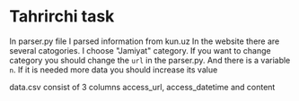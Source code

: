 # Tahrirchi task


In parser.py file I parsed information from kun.uz In the website there are several catogories. I choose "Jamiyat" category. If you want to change category you should change the `url` in the parser.py. And there is a variable `n`. If it is needed more data you should increase its value


data.csv consist of 3 columns access_url, access_datetime and content
